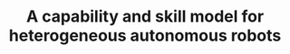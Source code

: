 ---
layout: default
title: A capability and skill model for heterogeneous autonomous robots
authors: Vieira da Silva, Luis Miguel; Köcher, Aljosha; Fay, Alexander
publication: at - Automatisierungstechnik
year: 2023
doi: 10.1515/auto-2022-0122
---